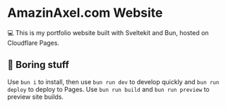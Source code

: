 # AmazinAxel.com Website

💻 This is my portfolio website built with Sveltekit and Bun, hosted on Cloudflare Pages.

## 🥱 Boring stuff

Use `bun i` to install, then use `bun run dev` to develop quickly and `bun run deploy` to deploy to Pages. Use `bun run build` and `bun run preview` to preview site builds.
